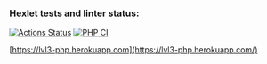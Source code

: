 ### Hexlet tests and linter status:
[![Actions Status](https://github.com/itaopro/php-project-lvl3/workflows/hexlet-check/badge.svg)](https://github.com/itaopro/php-project-lvl3/actions)
[![PHP CI](https://github.com/itaopro/php-project-lvl3/actions/workflows/workflow.yml/badge.svg)](https://github.com/itaopro/php-project-lvl3/actions/workflows/workflow.yml)

[https://lvl3-php.herokuapp.com](https://lvl3-php.herokuapp.com/)
